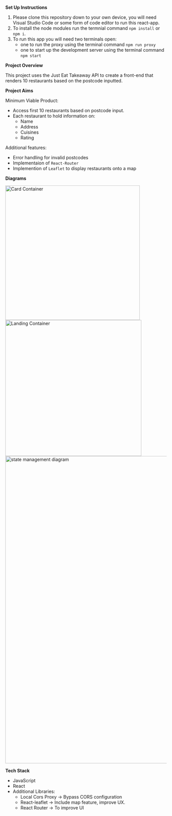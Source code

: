 **Set Up Instructions**
1. Please clone this repository down to your own device, you will need Visual Studio Code or some form of code editor to run this react-app.
2. To install the node modules run the termnial command `npm install` or `npm i`.
3. To run this app you will need two terminals open:
    - one to run the proxy using the terminal command `npm run proxy`
    - one to start up the development server using the terminal command `npm start`

**Project Overview**

This project uses the Just Eat Takeaway API to create a front-end that renders 10 restaurants based on the postcode inputted.

**Project Aims**

Minimum Viable Product:
- Access first 10 restaurants based on postcode input.
- Each restaurant to hold information on:
    - Name
    - Address
    - Cuisines
    - Rating

Additional features:
- Error handling for invalid postcodes
- Implementaion of `React-Router`
- Implemention of `Leaflet` to display restaurants onto a map

**Diagrams**

<img width="420" alt="Card Container" src="https://github.com/thibyaa/restaurant_client/assets/105393816/4a8b4746-607e-4305-ae58-7a158d656d08">
<img width="425" alt="Landing Container" src="https://github.com/thibyaa/restaurant_client/assets/105393816/de6786fa-8173-4308-92f6-d54ec7dde05d">
<img width="960" alt="state management diagram" src="https://github.com/thibyaa/restaurant_client/assets/105393816/aec84036-924f-4b6e-bdc2-0216da514527">

**Tech Stack**
- JavaScript
- React 
- Additional Libraries:
    - Local Cors Proxy -> Bypass CORS configuration 
    - React-leaflet -> Include map feature, improve UX.
    - React Router -> To improve UI 
